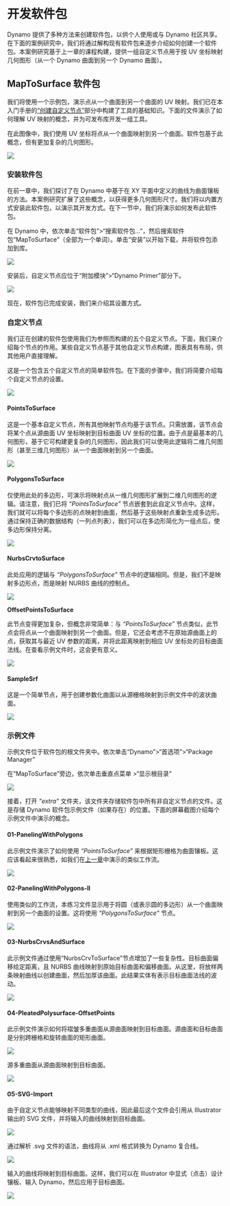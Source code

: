 # 开发软件包

Dynamo 提供了多种方法来创建软件包，以供个人使用或与 Dynamo 社区共享。在下面的案例研究中，我们将通过解构现有软件包来逐步介绍如何创建一个软件包。本案例研究基于上一章的课程构建，提供一组自定义节点用于按 UV 坐标映射几何图形（从一个 Dynamo 曲面到另一个 Dynamo 曲面）。

## MapToSurface 软件包

我们将使用一个示例包，演示点从一个曲面到另一个曲面的 UV 映射。我们已在本入门手册的[“创建自定义节点”](../10\_custom-nodes/10-2\_creating.md)部分中构建了工具的基础知识。下面的文件演示了如何理解 UV 映射的概念，并为可发布库开发一组工具。

在此图像中，我们使用 UV 坐标将点从一个曲面映射到另一个曲面。软件包基于此概念，但有更加复杂的几何图形。

![](../images/6-2/3/uvMap.jpg)

### 安装软件包

在前一章中，我们探讨了在 Dynamo 中基于在 XY 平面中定义的曲线为曲面镶板的方法。本案例研究扩展了这些概念，以获得更多几何图形尺寸。我们将以内置方式安装此软件包，以演示其开发方式。在下一节中，我们将演示如何发布此软件包。

在 Dynamo 中，依次单击“软件包”>“搜索软件包...”，然后搜索软件包“MapToSurface”（全部为一个单词）。单击“安装”以开始下载，并将软件包添加到库。

![](../images/6-2/3/developpackage-installpackage01.jpg)

安装后，自定义节点应位于“附加模块”>“Dynamo Primer”部分下。

![](../images/6-2/3/developpackage-installpackage02(1)(1).jpg)

现在，软件包已完成安装，我们来介绍其设置方式。

### 自定义节点

我们正在创建的软件包使用我们为参照而构建的五个自定义节点。下面，我们来介绍每个节点的作用。某些自定义节点基于其他自定义节点构建，图表具有布局，供其他用户直接理解。

这是一个包含五个自定义节点的简单软件包。在下面的步骤中，我们将简要介绍每个自定义节点的设置。

![](../images/6-2/3/developpackage-customnodes01(1)(1).jpg)

#### **PointsToSurface**

这是一个基本自定义节点，所有其他映射节点均基于该节点。只需放置，该节点会将某个点从源曲面 UV 坐标映射到目标曲面 UV 坐标的位置。由于点是最基本的几何图形，基于它可构建更复杂的几何图形，因此我们可以使用此逻辑将二维几何图形（甚至三维几何图形）从一个曲面映射到另一个曲面。

![](../images/6-2/3/developpackage-pointToSurface.jpg)

#### **PolygonsToSurface**

仅使用此处的多边形，可演示将映射点从一维几何图形扩展到二维几何图形的逻辑。请注意，我们已将 _“PointsToSurface”_ 节点嵌套到此自定义节点中。这样，我们就可以将每个多边形的点映射到曲面，然后基于这些映射点重新生成多边形。通过保持正确的数据结构（一列点列表），我们可以在多边形简化为一组点后，使多边形保持分离。

![](../images/6-2/3/developpackage-polygonsToSurface.jpg)

#### **NurbsCrvtoSurface**

此处应用的逻辑与 _“PolygonsToSurface”_ 节点中的逻辑相同。但是，我们不是映射多边形点，而是映射 NURBS 曲线的控制点。

![](../images/6-2/3/developpackage-nurbsCrvtoSurface.jpg)

**OffsetPointsToSurface**

此节点变得更加复杂，但概念非常简单：与 _“PointsToSurface”_ 节点类似，此节点会将点从一个曲面映射到另一个曲面。但是，它还会考虑不在原始源曲面上的点，获取其与最近 UV 参数的距离，并将此距离映射到相应 UV 坐标处的目标曲面法线。在查看示例文件时，这会更有意义。

![](../images/6-2/3/developpackage-OffsetPointsToSurface.jpg)

#### **SampleSrf**

这是一个简单节点，用于创建参数化曲面以从源栅格映射到示例文件中的波状曲面。

![](../images/6-2/3/developpackage-sampleSrf.jpg)

### 示例文件

示例文件位于软件包的根文件夹中。依次单击“Dynamo”>“首选项”>“Package Manager”

在“MapToSurface”旁边，依次单击垂直点菜单 >“显示根目录”

![](../images/6-2/3/developpackage-examplefiles01.jpg)

接着，打开 _“extra”_ 文件夹，该文件夹存储软件包中所有非自定义节点的文件。这是存储 Dynamo 软件包示例文件（如果存在）的位置。下面的屏幕截图介绍每个示例文件中演示的概念。

#### **01-PanelingWithPolygons**

此示例文件演示了如何使用 _“PointsToSurface”_ 来根据矩形栅格为曲面镶板。这应该看起来很熟悉，如我们在[上一章](../10\_custom-nodes/10-2\_creating.md)中演示的类似工作流。

![](../images/6-2/3/developpackage-samplefile01.jpg)

#### **02-PanelingWithPolygons-II**

使用类似的工作流，本练习文件显示用于将圆（或表示圆的多边形）从一个曲面映射到另一个曲面的设置。这将使用 _“PolygonsToSurface”_ 节点。

![](../images/6-2/3/developpackage-samplefile02.jpg)

#### **03-NurbsCrvsAndSurface**

此示例文件通过使用“NurbsCrvToSurface”节点增加了一些复杂性。目标曲面偏移给定距离，且 NURBS 曲线映射到原始目标曲面和偏移曲面。从这里，将放样两条映射曲线以创建曲面，然后加厚该曲面。此结果实体有表示目标曲面法线的波动。

![](../images/6-2/3/developpackage-samplefile03.jpg)

#### **04-PleatedPolysurface-OffsetPoints**

此示例文件演示如何将褶皱多重曲面从源曲面映射到目标曲面。源曲面和目标曲面是分别跨栅格和旋转曲面的矩形曲面。

![](../images/6-2/3/developpackage-samplefile04a.jpg)

源多重曲面从源曲面映射到目标曲面。

![](../images/6-2/3/developpackage-samplefile04b.jpg)

#### **05-SVG-Import**

由于自定义节点能够映射不同类型的曲线，因此最后这个文件会引用从 Illustrator 输出的 SVG 文件，并将输入的曲线映射到目标曲面。

![](../images/6-2/3/developpackage-samplefile05a.jpg)

通过解析 .svg 文件的语法，曲线将从 .xml 格式转换为 Dynamo 复合线。

![](../images/6-2/3/developpackage-samplefile05b.jpg)

输入的曲线将映射到目标曲面。这样，我们可以在 Illustrator 中显式（点击）设计镶板、输入 Dynamo，然后应用于目标曲面。

![](../images/6-2/3/developpackage-samplefile05c.jpg)
